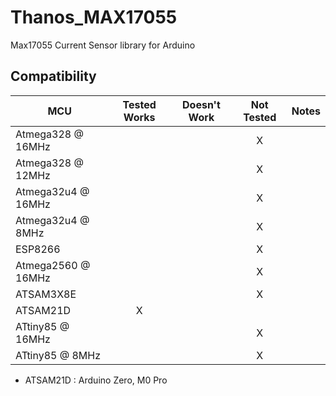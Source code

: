 Thanos_MAX17055
===============

Max17055 Current Sensor library for Arduino


 

<!-- START COMPATIBILITY TABLE -->

## Compatibility

MCU               | Tested Works | Doesn't Work | Not Tested  | Notes
----------------- | :----------: | :----------: | :---------: | -----
Atmega328 @ 16MHz |              |             |     X      | 
Atmega328 @ 12MHz |              |             |     X      | 
Atmega32u4 @ 16MHz |              |             |     X      | 
Atmega32u4 @ 8MHz |              |             |     X      | 
ESP8266           |              |             |     X      | 
Atmega2560 @ 16MHz |              |             |     X      | 
ATSAM3X8E         |              |             |      X       | 
ATSAM21D          |      X       |             |            | 
ATtiny85 @ 16MHz  |             |             |     X       | 
ATtiny85 @ 8MHz   |             |             |     X       | 

  * ATSAM21D : Arduino Zero, M0 Pro
  

<!-- END COMPATIBILITY TABLE -->
